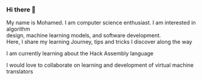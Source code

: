 <!-- level 1: simple bio and stats -->
### Hi there 👋 

My name is Mohamed. I am computer science enthusiast. I am interested in algorithm <br>
design, machine learning models, and software development.<br>
Here, I share my learning Journey, tips and tricks I discover along the way <br>

I am currently learning about the Hack Assembly language<br>

I would love to collaborate on learning and development of virtual machine translators<br>
<p align = "left">
  <a href = "https://www.linkedin.com/in/mohamed-ahmed-4794b6158/><br>

  ![Mohamed's GitHub stats](https://github-readme-stats.vercel.app/api?username=maxamedjaamac34&theme=dark&show_icons=true)
